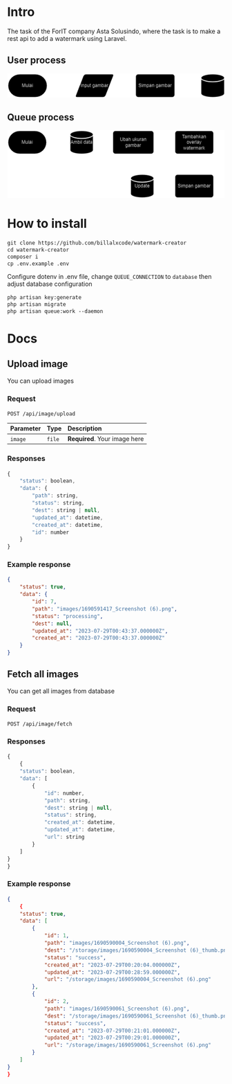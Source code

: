 # Intro
The task of the ForIT company Asta Solusindo, where the task is to make a rest api to add a watermark using Laravel.

## User process
![User Process](./docs/userprocess.png)

## Queue process
![Queue Process](./docs/queueprocess.png)

# How to install
```shell
git clone https://github.com/billalxcode/watermark-creator
cd watermark-creator
composer i
cp .env.example .env
```
Configure dotenv in .env file, change `QUEUE_CONNECTION` to `database` then adjust database configuration

```shell
php artisan key:generate
php artisan migrate
php artisan queue:work --daemon
```

# Docs
## Upload image
You can upload images
### Request
```http
POST /api/image/upload
```
| Parameter | Type | Description |
| :--- | :--- | :--- |
| `image` | `file` | **Required**. Your image here |

### Responses
```javascript
{
    "status": boolean,
    "data": {
        "path": string,
        "status": string,
        "dest": string | null,
        "updated_at": datetime,
        "created_at": datetime,
        "id": number
    }
}
```

### Example response
```json
{
    "status": true,
    "data": {
        "id": 7,
        "path": "images/1690591417_Screenshot (6).png",
        "status": "processing",
        "dest": null,
        "updated_at": "2023-07-29T00:43:37.000000Z",
        "created_at": "2023-07-29T00:43:37.000000Z"
    }
}
```

## Fetch all images
You can get all images from database
### Request
```http
POST /api/image/fetch
```

### Responses
```javascript
{
    {
    "status": boolean,
    "data": [
        {
            "id": number,
            "path": string,
            "dest": string | null,
            "status": string,
            "created_at": datetime,
            "updated_at": datetime,
            "url": string
        }
    ]
}
}
```

### Example response
```json
{
    {
    "status": true,
    "data": [
        {
            "id": 1,
            "path": "images/1690590004_Screenshot (6).png",
            "dest": "/storage/images/1690590004_Screenshot (6)_thumb.png",
            "status": "success",
            "created_at": "2023-07-29T00:20:04.000000Z",
            "updated_at": "2023-07-29T00:28:59.000000Z",
            "url": "/storage/images/1690590004_Screenshot (6).png"
        },
        {
            "id": 2,
            "path": "images/1690590061_Screenshot (6).png",
            "dest": "/storage/images/1690590061_Screenshot (6)_thumb.png",
            "status": "success",
            "created_at": "2023-07-29T00:21:01.000000Z",
            "updated_at": "2023-07-29T00:29:01.000000Z",
            "url": "/storage/images/1690590061_Screenshot (6).png"
        }
    ]
}
}
```